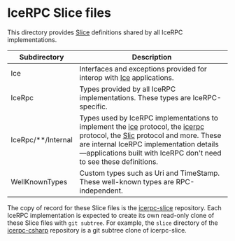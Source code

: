 # IceRPC Slice files

This directory provides [Slice] definitions shared by all IceRPC implementations.

| Subdirectory       | Description                                                                        |
|--------------------|------------------------------------------------------------------------------------|
| Ice                | Interfaces and exceptions provided for interop with [Ice] applications. |
| IceRpc             | Types provided by all IceRPC implementations. These types are IceRPC-specific.     |
| IceRpc/**/Internal | Types used by IceRPC implementations to implement the [ice][ice-protocol] protocol, the [icerpc][icerpc-protocol] protocol, the [Slic] protocol and more. These are internal IceRPC implementation details—applications built with IceRPC don't need to see these definitions.|
| WellKnownTypes     | Custom types such as Uri and TimeStamp. These well-known types are RPC-independent.|

The copy of record for these Slice files is the [icerpc-slice] repository. Each IceRPC implementation is
expected to create its own read-only clone of these Slice files with `git subtree`. For example, the `slice` directory
of the [icerpc-csharp] repository is a git subtree clone of icerpc-slice.

[Ice]: https://github.com/zeroc-ice/ice
[ice-protocol]: https://docs.testing.zeroc.com/docs/icerpc-core/ice-protocol/protocol-frames
[icerpc-csharp]: https://github.com/icerpc/icerpc-csharp/
[icerpc-protocol]: https://docs.testing.zeroc.com/docs/icerpc-core/icerpc-protocol/mapping-rpcs-to-streams
[icerpc-slice]: https://github.com/icerpc/icerpc-slice
[Slic]: https://docs.testing.zeroc.com/icerpc-core/slic-protocol
[Slice]: https://docs.testing.zeroc.com/docs/slice
